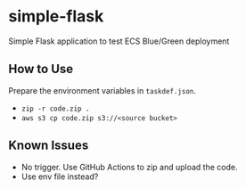 # simple-flask
Simple Flask application to test ECS Blue/Green deployment

## How to Use

Prepare the environment variables in `taskdef.json`.

- `zip -r code.zip .`
- `aws s3 cp code.zip s3://<source bucket>`

## Known Issues

- No trigger. Use GitHub Actions to zip and upload the code.
- Use env file instead?